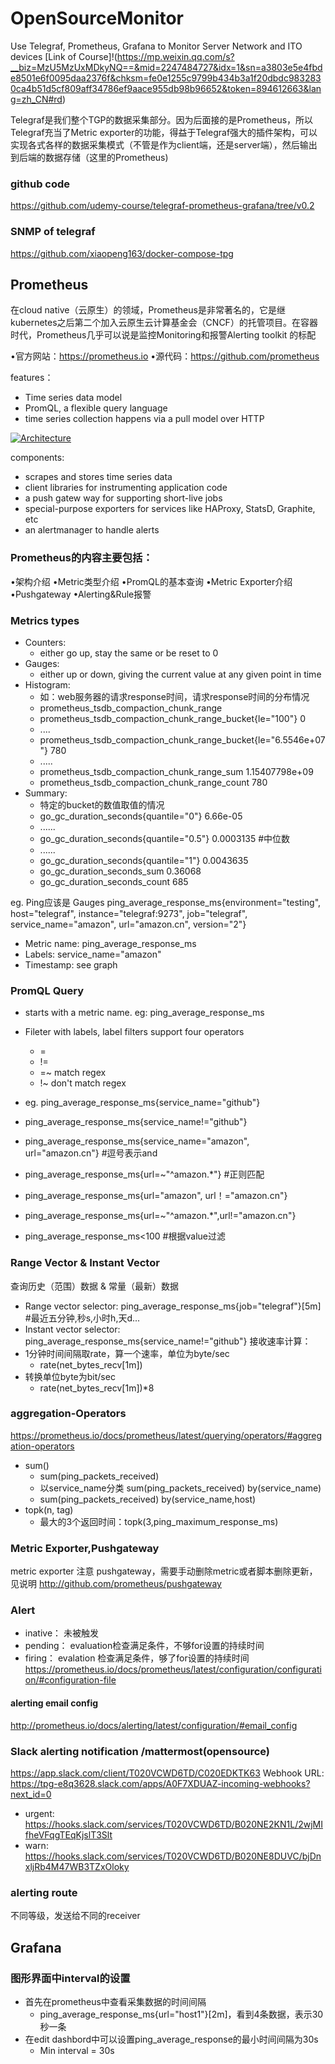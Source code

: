 # OpenSourceMonitor
Use Telegraf, Prometheus, Grafana to Monitor Server Network and ITO devices
[Link of Course]!(https://mp.weixin.qq.com/s?__biz=MzU5MzUxMDkyNQ==&mid=2247484727&idx=1&sn=a3803e5e4fbde8501e6f0095daa2376f&chksm=fe0e1255c9799b434b3a1f20dbdc9832830ca4b51d5cf809aff34786ef9aace955db98b96652&token=894612663&lang=zh_CN#rd)

Telegraf是我们整个TGP的数据采集部分。因为后面接的是Prometheus，所以Telegraf充当了Metric exporter的功能，得益于Telegraf强大的插件架构，可以实现各式各样的数据采集模式（不管是作为client端，还是server端），然后输出到后端的数据存储（这里的Prometheus)



### github code
https://github.com/udemy-course/telegraf-prometheus-grafana/tree/v0.2


### SNMP of telegraf
https://github.com/xiaopeng163/docker-compose-tpg


## Prometheus

在cloud native（云原生）的领域，Prometheus是非常著名的，它是继kubernetes之后第二个加入云原生云计算基金会（CNCF）的托管项目。在容器时代，Prometheus几乎可以说是监控Monitoring和报警Alerting toolkit 的标配

•官方网站：https://prometheus.io
•源代码：https://github.com/prometheus

features：
* Time series data model
* PromQL, a flexible query language
* time series collection happens via a pull model over HTTP

[![Architecture](https://prometheus.io/assets/architecture.png)](https://prometheus.io/docs/introduction/overview/#architecture)


components:
* scrapes and stores time series data
* client libraries for instrumenting application code
* a push gatew way for supporting short-live jobs
* special-purpose exporters for services like HAProxy, StatsD, Graphite, etc
* an alertmanager to handle alerts




### Prometheus的内容主要包括：

•架构介绍
•Metric类型介绍
•PromQL的基本查询
•Metric Exporter介绍
•Pushgateway
•Alerting&Rule报警

### Metrics types
* Counters: 
    * either go up, stay the same or be reset to 0
* Gauges:
    * either up or down, giving the current value at any given point in time
* Histogram:
    * 如：web服务器的请求response时间，请求response时间的分布情况
    * prometheus_tsdb_compaction_chunk_range
    * prometheus_tsdb_compaction_chunk_range_bucket{le="100"} 0
    * ....
    * prometheus_tsdb_compaction_chunk_range_bucket{le="6.5546e+07"} 780
    * .....
    * prometheus_tsdb_compaction_chunk_range_sum 1.15407798e+09
    * prometheus_tsdb_compaction_chunk_range_count 780
* Summary:
    * 特定的bucket的数值取值的情况
    * go_gc_duration_seconds{quantile="0"} 6.66e-05
    * ......
    * go_gc_duration_seconds{quantile="0.5"} 0.0003135 #中位数
    * ......
    * go_gc_duration_seconds{quantile="1"} 0.0043635
    * go_gc_duration_seconds_sum 0.36068
    * go_gc_duration_seconds_count 685


eg. Ping应该是 Gauges
ping_average_response_ms{environment="testing", host="telegraf", instance="telegraf:9273", job="telegraf", service_name="amazon", url="amazon.cn", version="2"}
* Metric name: ping_average_response_ms
* Labels: service_name="amazon"
* Timestamp: see graph


### PromQL Query
* starts with a metric name. eg: ping_average_response_ms
* Fileter with labels, label filters support four operators
    * =
    * !=
    * =~ match regex
    * !~ don't match regex
    

* eg. ping_average_response_ms{service_name="github"}
* ping_average_response_ms{service_name!="github"}
* ping_average_response_ms{service_name="amazon", url="amazon.cn"} #逗号表示and
* ping_average_response_ms{url=~"^amazon.*"} #正则匹配
* ping_average_response_ms{url="amazon", url！="amazon.cn"}
* ping_average_response_ms{url=~"^amazon.*",url!="amazon.cn"}
* ping_average_response_ms<100 #根据value过滤

### Range Vector & Instant Vector
查询历史（范围）数据  &  常量（最新）数据
* Range vector selector: ping_average_response_ms{job="telegraf"}[5m] #最近五分钟,秒s,小时h,天d...
* Instant vector selector: ping_average_response_ms{service_name!="github"}
接收速率计算：
* 1分钟时间间隔取rate，算一个速率，单位为byte/sec
    * rate(net_bytes_recv[1m])
* 转换单位byte为bit/sec
    * rate(net_bytes_recv[1m])*8

### aggregation-Operators
https://prometheus.io/docs/prometheus/latest/querying/operators/#aggregation-operators
* sum()
    * sum(ping_packets_received)
    * 以service_name分类 sum(ping_packets_received) by(service_name)
    * sum(ping_packets_received) by(service_name,host)
* topk(n, tag)
    * 最大的3个返回时间：topk(3,ping_maximum_response_ms)


### Metric Exporter,Pushgateway
metric exporter
注意 pushgateway，需要手动删除metric或者脚本删除更新，见说明
http://github.com/prometheus/pushgateway 


### Alert
* inative： 未被触发
* pending： evaluation检查满足条件，不够for设置的持续时间
* firing： evalation 检查满足条件，够了for设置的持续时间
https://prometheus.io/docs/prometheus/latest/configuration/configuration/#configuration-file

#### alerting email config
http://prometheus.io/docs/alerting/latest/configuration/#email_config


### Slack alerting notification /mattermost(opensource)
https://app.slack.com/client/T020VCWD6TD/C020EDKTK63
Webhook URL:
https://tpg-e8q3628.slack.com/apps/A0F7XDUAZ-incoming-webhooks?next_id=0

* urgent: https://hooks.slack.com/services/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
* warn: https://hooks.slack.com/services/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

### alerting route
不同等级，发送给不同的receiver

## Grafana
### 图形界面中interval的设置
* 首先在prometheus中查看采集数据的时间间隔
    * ping_average_response_ms{url="host1"}[2m]，看到4条数据，表示30秒一条
* 在edit dashbord中可以设置ping_average_response的最小时间间隔为30s
    * Min interval = 30s

